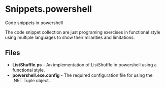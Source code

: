 # Snippets.powershell #

Code snippets in powershell

The code snippet collection are just programing exercises in functional style using multiple languages to show their milarities and limitations.

## Files ##

* **ListShuffle.ps** - An implementation of ListShuffle in powershell using a functional style.
* **powershell.exe.config** - The required configuration file for using the .NET Tuple object.

